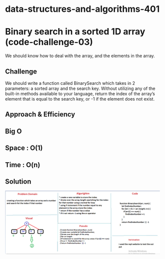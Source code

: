 # data-structures-and-algorithms-401

# Binary search in a sorted 1D array (code-challenge-03)
We should know how to deal with the array, and the elements in the array.

## Challenge
 We should write a function called BinarySearch which takes in 2 parameters: a sorted array and the search key. Without utilizing any of the built-in methods available to your language, return the index of the array’s element that is equal to the search key, or -1 if the element does not exist.

## Approach & Efficiency
## Big O
## Space : O(1)
## Time : O(n)

## Solution
![array-binary-search](../../assets/array-binary-search.png)

